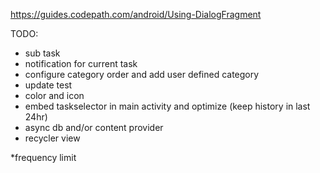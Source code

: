https://guides.codepath.com/android/Using-DialogFragment

TODO:
- sub task
- notification for current task
- configure category order and add user defined category
- update test
- color and icon
- embed taskselector in main activity and optimize (keep history in last 24hr)
- async db and/or content provider
- recycler view

*frequency limit